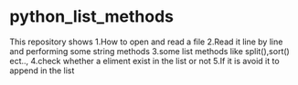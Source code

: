 # python_list_methods
This repository shows
 1.How to open and read a file
 2.Read it line by line and performing some string methods
 3.some list methods like split(),sort() ect..,
 4.check whether a eliment exist in the list or not
 5.If it is avoid it to append in the list

